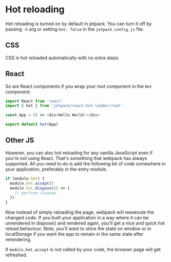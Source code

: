 # Hot reloading

Hot reloading is turned on by default in jetpack. You can turn it off by passing `-h` arg or setting `hot: false` in the `jetpack.config.js` file.

## CSS

CSS is hot reloaded automatically with no extra steps.

## React

So are React components if you wrap your root component in the `Hot` component:

```js
import React from 'react'
import { hot } from 'jetpack/react-hot-loader/root'

const App = () => <div>Hello World!</div>

export default hot(App)
```

## Other JS

However, you can also hot reloading for any vanilla JavaScript even if you're not using React. That's something that webpack has always supported. All you need to do is add the following bit of code somewhere in your application, preferably in the entry module.

```js
if (module.hot) {
  module.hot.accept()
  module.hot.dispose(() => {
    // perform cleanup
  })
}
```

Now instead of simply reloading the page, webpack will reexecute the changed code. If you built your application in a way where it can be unrendered in dispose() and rendered again, you'll get a nice and quick hot reload behaviour. Note, you'll want to store the state on window or in localStorage if you want the app to remain in the same state after rerendering.

If `module.hot.accept` is not called by your code, the browser page will get refreshed.
